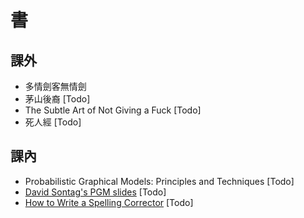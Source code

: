 # 書

## 課外

- 多情劍客無情劍
- 茅山後裔 [Todo]
- The Subtle Art of Not Giving a Fuck [Todo]
- 死人經 [Todo]

## 課內

- Probabilistic Graphical Models: Principles and Techniques [Todo]
- [David Sontag's PGM slides](http://people.csail.mit.edu/dsontag/courses/pgm13/) [Todo]
- [How to Write a Spelling Corrector](http://norvig.com/spell-correct.html) [Todo]

